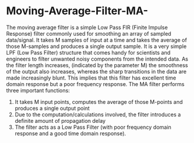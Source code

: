 # Moving-Average-Filter-MA-

The moving average filter is a simple Low Pass FIR (Finite Impulse Response) filter commonly used
for smoothing an array of sampled data/signal. It takes M samples of input at a time and takes the
average of those M-samples and produces a single output sample. It is a very simple LPF (Low Pass
Filter) structure that comes handy for scientists and engineers to filter unwanted noisy components
from the intended data.
As the filter length increases, (indicated by the parameter M) the smoothness of the output also
increases, whereas the sharp transitions in the data are made increasingly blunt. This implies that this
filter has excellent time domain response but a poor frequency response.
The MA filter performs three important functions:
1) It takes M input points, computes the average of those M-points and produces a single output point
2) Due to the computation/calculations involved, the filter introduces a definite amount of propagation
delay
3) The filter acts as a Low Pass Filter (with poor frequency domain response and a good time domain
response).
